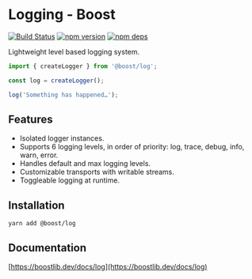 # Logging - Boost

[![Build Status](https://github.com/milesj/boost/workflows/Build/badge.svg)](https://github.com/milesj/boost/actions?query=branch%3Amaster)
[![npm version](https://badge.fury.io/js/%40boost%2Flog.svg)](https://www.npmjs.com/package/@boost/log)
[![npm deps](https://david-dm.org/milesj/boost.svg?path=packages/log)](https://www.npmjs.com/package/@boost/log)

Lightweight level based logging system.

```ts
import { createLogger } from '@boost/log';

const log = createLogger();

log('Something has happened…');
```

## Features

- Isolated logger instances.
- Supports 6 logging levels, in order of priority: log, trace, debug, info, warn, error.
- Handles default and max logging levels.
- Customizable transports with writable streams.
- Toggleable logging at runtime.

## Installation

```
yarn add @boost/log
```

## Documentation

[https://boostlib.dev/docs/log](https://boostlib.dev/docs/log)

